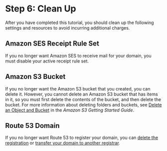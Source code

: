 # Step 6: Clean Up<a name="receiving-email-getting-started-clean"></a>

After you have completed this tutorial, you should clean up the following settings and resources to avoid incurring additional charges\.

## Amazon SES Receipt Rule Set<a name="receiving-email-getting-started-clean-ses"></a>

If you no longer want Amazon SES to receive mail for your domain, you must disable your active receipt rule set\.

## Amazon S3 Bucket<a name="receiving-email-getting-started-clean-s3"></a>

If you no longer want the Amazon S3 bucket that you created, you can delete it\. However, you cannot delete an Amazon S3 bucket that has items in it, so you must first delete the contents of the bucket, and then delete the bucket\. For more information about deleting folders and buckets, see [Delete an Object and Bucket](http://docs.aws.amazon.com/AmazonS3/latest/gsg/DeletingAnObjectandBucket.html) in the *Amazon S3 Getting Started Guide*\. 

## Route 53 Domain<a name="receiving-email-getting-started-clean-r53"></a>

If you no longer want Route 53 to register your domain, you can [delete the registration](http://docs.aws.amazon.com/Route53/latest/DeveloperGuide/domain-delete.html) or [transfer your domain to another registrar](http://docs.aws.amazon.com/Route53/latest/DeveloperGuide/domain-transfer-from-route-53.html)\.